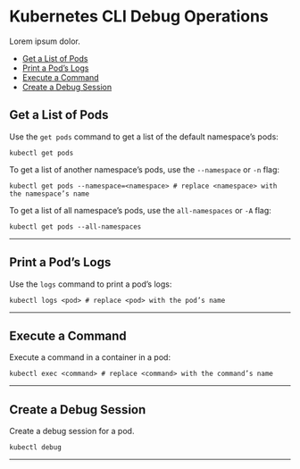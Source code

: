 # Kubernetes CLI Debug Operations
Lorem ipsum dolor.

- [Get a List of Pods](#get-a-list-of-pods)
- [Print a Pod’s Logs](#print-a-pods-logs)
- [Execute a Command](#execute-a-command)
- [Create a Debug Session](#create-a-debug-session)


## Get a List of Pods

Use the `get pods` command to get a list of the default namespace’s pods:

```shell
kubectl get pods
```

To get a list of another namespace’s pods, use the `--namespace` or `-n` flag:

```shell
kubectl get pods --namespace=<namespace> # replace <namespace> with the namespace’s name
```

To get a list of all namespace’s pods, use the `all-namespaces` or `-A` flag:

```shell
kubectl get pods --all-namespaces
```


--------------------------------------------------
## Print a Pod’s Logs

Use the `logs` command to print a pod’s logs:

```shell
kubectl logs <pod> # replace <pod> with the pod’s name
```


--------------------------------------------------
## Execute a Command

Execute a command in a container in a pod:

```shell
kubectl exec <command> # replace <command> with the command’s name
```

<!-- Add a reference to a list of commands. Maybe add a few common commands a user can use. -->

--------------------------------------------------
## Create a Debug Session

Create a debug session for a pod.

```shell
kubectl debug 
```


--------------------------------------------------